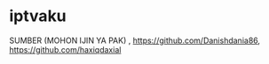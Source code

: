 # iptvaku
SUMBER (MOHON IJIN YA PAK) ,
https://github.com/Danishdania86,
https://github.com/haxiqdaxial
